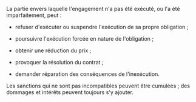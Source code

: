 La partie envers laquelle l'engagement n'a pas été exécuté, ou l'a été imparfaitement, peut :


- refuser d'exécuter ou suspendre l'exécution de sa propre obligation ;


- poursuivre l'exécution forcée en nature de l'obligation ;


- obtenir une réduction du prix ;


- provoquer la résolution du contrat ;


- demander réparation des conséquences de l'inexécution.


Les sanctions qui ne sont pas incompatibles peuvent être cumulées ; des dommages et intérêts peuvent toujours s'y ajouter.

